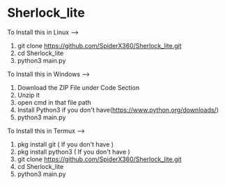 # Sherlock_lite

To Install this in Linux -->
1. git clone https://github.com/SpiderX360/Sherlock_lite.git
2. cd Sherlock_lite
3. python3 main.py

To Install this in Windows -->
1. Download the ZIP File under Code Section
2. Unzip it
3. open cmd in that file path
4. Install Python3 if you don't have(https://www.python.org/downloads/)
5. python3 main.py

To Install this in Termux -->
1. pkg install git ( If you don't have )
2. pkg install python3 ( If you don't have )
3. git clone https://github.com/SpiderX360/Sherlock_lite.git
4. cd Sherlock_lite
5. python3 main.py
